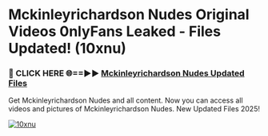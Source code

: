 # Mckinleyrichardson Nudes Original Videos 0nlyFans Leaked - Files Updated! (10xnu)

<h3>🔴 CLICK HERE 🌐==►► <a href="https://tinyurl.com/2m67pmp6" rel="nofollow">Mckinleyrichardson Nudes Updated Files</a></h3>

Get Mckinleyrichardson Nudes and all content. Now you can access all videos and pictures of Mckinleyrichardson Nudes. New Updated Files 2025!

[![10xnu](https://i.imgur.com/H4QAA4z.gif)](https://tinyurl.com/2m67pmp6)